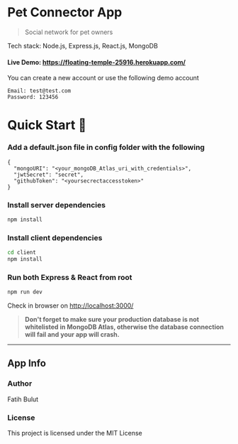 # Pet Connector App

> Social network for pet owners

Tech stack: Node.js, Express.js, React.js, MongoDB

#### Live Demo: https://floating-temple-25916.herokuapp.com/

You can create a new account or use the following demo account
```
Email: test@test.com
Password: 123456
```

# Quick Start 🚀

### Add a default.json file in config folder with the following

```
{
  "mongoURI": "<your_mongoDB_Atlas_uri_with_credentials>",
  "jwtSecret": "secret",
  "githubToken": "<yoursecrectaccesstoken>"
}
```

### Install server dependencies

```bash
npm install
```

### Install client dependencies

```bash
cd client
npm install
```

### Run both Express & React from root

```bash
npm run dev
```

Check in browser on [http://localhost:3000/](http://localhost:3000/)

> **Don't forget to make sure your production database is not whitelisted in MongoDB Atlas, otherwise the database connection will fail and your app will crash.**

---

## App Info

### Author

Fatih Bulut

### License

This project is licensed under the MIT License
